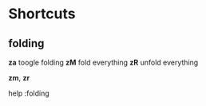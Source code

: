 Shortcuts
=========

folding
-------

**za**	toogle folding
**zM**	fold everything
**zR**	unfold everything

**zm**, **zr**

help :folding
